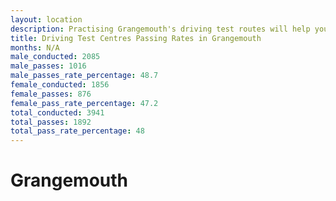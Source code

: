 ```yaml
---
layout: location
description: Practising Grangemouth's driving test routes will help you become more confident in your gear-changing abilities.
title: Driving Test Centres Passing Rates in Grangemouth
months: N/A
male_conducted: 2085
male_passes: 1016
male_passes_rate_percentage: 48.7
female_conducted: 1856
female_passes: 876
female_pass_rate_percentage: 47.2
total_conducted: 3941
total_passes: 1892
total_pass_rate_percentage: 48
---
```


# Grangemouth
